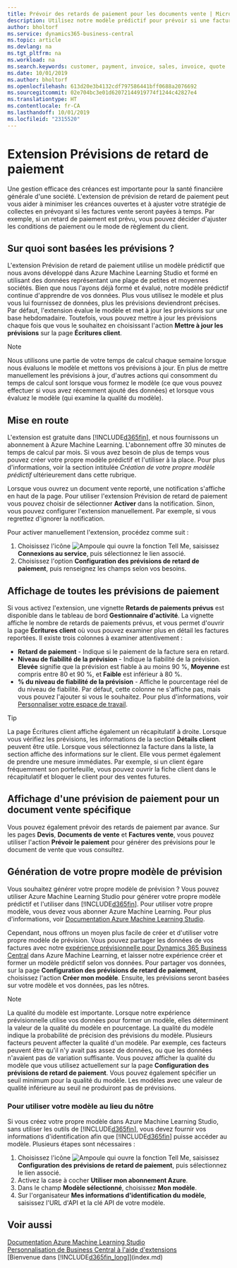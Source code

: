 ```yaml
---
title: Prévoir des retards de paiement pour les documents vente | Microsoft Docs
description: Utilisez notre modèle prédictif pour prévoir si une facture sera payée à temps.
author: bholtorf
ms.service: dynamics365-business-central
ms.topic: article
ms.devlang: na
ms.tgt_pltfrm: na
ms.workload: na
ms.search.keywords: customer, payment, invoice, sales, invoice, quote
ms.date: 10/01/2019
ms.author: bholtorf
ms.openlocfilehash: 613d20e3b4132cdf797586441bff0688a2076692
ms.sourcegitcommit: 02e704bc3e01d62072144919774f1244c42827e4
ms.translationtype: HT
ms.contentlocale: fr-CA
ms.lasthandoff: 10/01/2019
ms.locfileid: "2315520"
---
```

# <a name="the-late-payment-prediction-extension"></a>Extension Prévisions de retard de paiement  
Une gestion efficace des créances est importante pour la santé financière générale d'une société. L'extension de prévision de retard de paiement peut vous aider à minimiser les créances ouvertes et à ajuster votre stratégie de collectes en prévoyant si les factures vente seront payées à temps. Par exemple, si un retard de paiement est prévu, vous pouvez décider d'ajuster les conditions de paiement ou le mode de règlement du client.

## <a name="what-are-predictions-based-on"></a>Sur quoi sont basées les prévisions ?  
L'extension Prévision de retard de paiement utilise un modèle prédictif que nous avons développé dans Azure Machine Learning Studio et formé en utilisant des données représentant une plage de petites et moyennes sociétés. Bien que nous l'ayons déjà formé et évalué, notre modèle prédictif continue d'apprendre de vos données. Plus vous utilisez le modèle et plus vous lui fournissez de données, plus les prévisions deviendront précises. Par défaut, l'extension évalue le modèle et met à jour les prévisions sur une base hebdomadaire. Toutefois, vous pouvez mettre à jour les prévisions chaque fois que vous le souhaitez en choisissant l'action **Mettre à jour les prévisions** sur la page **Écritures client**.  

> [!Note]
> Nous utilisons une partie de votre temps de calcul chaque semaine lorsque nous évaluons le modèle et mettons vos prévisions à jour. En plus de mettre manuellement les prévisions à jour, d'autres actions qui consomment du temps de calcul sont lorsque vous formez le modèle (ce que vous pouvez effectuer si vous avez récemment ajouté des données) et lorsque vous évaluez le modèle (qui examine la qualité du modèle).

## <a name="getting-started"></a>Mise en route
L'extension est gratuite dans [!INCLUDE[d365fin](includes/d365fin_md.md)], et nous fournissons un abonnement à Azure Machine Learning. L'abonnement offre 30 minutes de temps de calcul par mois. Si vous avez besoin de plus de temps vous pouvez créer votre propre modèle prédictif et l'utiliser à la place. Pour plus d'informations, voir la section intitulée _Création de votre propre modèle prédictif_ ultérieurement dans cette rubrique.  

Lorsque vous ouvrez un document vente reporté, une notification s'affiche en haut de la page. Pour utiliser l'extension Prévision de retard de paiement vous pouvez choisir de sélectionner **Activer** dans la notification. Sinon, vous pouvez configurer l'extension manuellement. Par exemple, si vous regrettez d'ignorer la notification.  

Pour activer manuellement l'extension, procédez comme suit :

1. Choisissez l'icône ![Ampoule qui ouvre la fonction Tell Me](media/ui-search/search_small.png "Dites-moi ce que vous voulez faire"), saisissez **Connexions au service**, puis sélectionnez le lien associé.  
2. Choisissez l'option **Configuration des prévisions de retard de paiement**, puis renseignez les champs selon vos besoins.

## <a name="viewing-all-payment-predictions"></a>Affichage de toutes les prévisions de paiement
Si vous activez l'extension, une vignette **Retards de paiements prévus** est disponible dans le tableau de bord **Gestionnaire d'activité**. La vignette affiche le nombre de retards de paiements prévus, et vous permet d'ouvrir la page **Écritures client** où vous pouvez examiner plus en détail les factures reportées. Il existe trois colonnes à examiner attentivement :  

* **Retard de paiement** - Indique si le paiement de la facture sera en retard.
* **Niveau de fiabilité de la prévision** - Indique la fiabilité de la prévision. **Elevée** signifie que la prévision est fiable à au moins 90 %, **Moyenne** est compris entre 80 et 90 %, et **Faible** est inférieur à 80 %.
* **% du niveau de fiabilité de la prévision** - Affiche le pourcentage réel de du niveau de fiabilité. Par défaut, cette colonne ne s'affiche pas, mais vous pouvez l'ajouter si vous le souhaitez. Pour plus d'informations, voir [Personnaliser votre espace de travail](ui-personalization-user.md).

> [!Tip]
> La page Écritures client affiche également un récapitulatif à droite. Lorsque vous vérifiez les prévisions, les informations de la section **Détails client** peuvent être utile. Lorsque vous sélectionnez la facture dans la liste, la section affiche des informations sur le client. Elle vous permet également de prendre une mesure immédiates. Par exemple, si un client égare fréquemment son portefeuille, vous pouvez ouvrir la fiche client dans le récapitulatif et bloquer le client pour des ventes futures.  

## <a name="viewing-a-payment-prediction-for-a-specific-sales-document"></a>Affichage d'une prévision de paiement pour un document vente spécifique
Vous pouvez également prévoir des retards de paiement par avance. Sur les pages **Devis**, **Documents de vente** et **Factures vente**, vous pouvez utiliser l'action **Prévoir le paiement** pour générer des prévisions pour le document de vente que vous consultez.

<!--## Scheduling Payment Predictions
On the **Late Payment Prediction Setup** page you can schedule updates to payment predictions for a time that is convenient for you. -->

## <a name="building-your-own-predictive-model"></a>Génération de votre propre modèle de prévision
Vous souhaitez générer votre propre modèle de prévision ? Vous pouvez utiliser Azure Machine Learning Studio pour générer votre propre modèle prédictif et l'utiliser dans [!INCLUDE[d365fin](includes/d365fin_md.md)]. Pour utiliser votre propre modèle, vous devez vous abonner Azure Machine Learning. Pour plus d'informations, voir [Documentation Azure Machine Learning Studio](https://go.microsoft.com/fwlink/?linkid=861765).  

Cependant, nous offrons un moyen plus facile de créer et d'utiliser votre propre modèle de prévision. Vous pouvez partager les données de vos factures avec notre [expérience prévisionnelle pour Dynamics 365 Business Central](https://go.microsoft.com/fwlink/?linkid=2086310) dans Azure Machine Learning, et laisser notre expérience créer et former un modèle prédictif selon vos données. Pour partager vos données, sur la page **Configuration des prévisions de retard de paiement**, choisissez l'action **Créer mon modèle**. Ensuite, les prévisions seront basées sur votre modèle et vos données, pas les nôtres.  

> [!Note]
>   La qualité du modèle est importante. Lorsque notre expérience prévisionnelle utilise vos données pour former un modèle, elles déterminent la valeur de la qualité du modèle en pourcentage. La qualité du modèle indique la probabilité de précision des prévisions du modèle. Plusieurs facteurs peuvent affecter la qualité d'un modèle. Par exemple, ces facteurs peuvent être qu'il n'y avait pas assez de données, ou que les données n'avaient pas de variation suffisante. Vous pouvez afficher la qualité du modèle que vous utilisez actuellement sur la page **Configuration des prévisions de retard de paiement**. Vous pouvez également spécifier un seuil minimum pour la qualité du modèle. Les modèles avec une valeur de qualité inférieure au seuil ne produiront pas de prévisions.  

### <a name="to-use-your-model-instead-of-ours"></a>Pour utiliser votre modèle au lieu du nôtre  
Si vous créez votre propre modèle dans Azure Machine Learning Studio, sans utiliser les outils de [!INCLUDE[d365fin](includes/d365fin_md.md)], vous devez fournir vos informations d'identification afin que [!INCLUDE[d365fin](includes/d365fin_md.md)] puisse accéder au modèle. Plusieurs étapes sont nécessaires :

1. Choisissez l'icône ![Ampoule qui ouvre la fonction Tell Me](media/ui-search/search_small.png "Dites-moi ce que vous voulez faire"), saisissez **Configuration des prévisions de retard de paiement**, puis sélectionnez le lien associé.  
2. Activez la case à cocher **Utiliser mon abonnement Azure**.  
3. Dans le champ **Modèle sélectionné**, choisissez **Mon modèle**.  
4. Sur l'organisateur **Mes informations d'identification du modèle**, saisissez l'URL d'API et la clé API de votre modèle.  

## <a name="see-also"></a>Voir aussi  
[Documentation Azure Machine Learning Studio](https://go.microsoft.com/fwlink/?linkid=861765)  
[Personnalisation de Business Central à l'aide d'extensions](ui-extensions.md)  
[Bienvenue dans [!INCLUDE[d365fin_long](includes/d365fin_long_md.md)]](index.md)  
